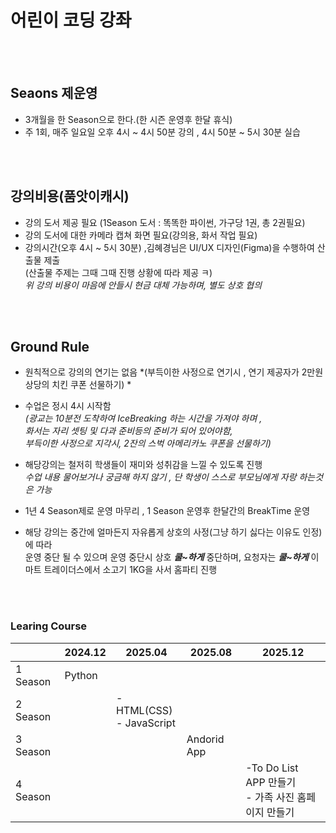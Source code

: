# 어린이 코딩 강좌 

<br><br>

## Seaons 제운영
  *  3개월을 한 Season으로 한다.(한 시즌 운영후 한달 휴식)
  *  주 1회, 매주 일요일 오후 4시 ~ 4시 50분 강의 , 4시 50분 ~ 5시 30분 실습

<br><br>



## 강의비용(품앗이캐시)
  * 강의 도서 제공 필요 (1Season 도서 : 똑똑한 파이썬, 가구당 1권, 총 2권필요)
  * 강의 도서에 대한 카메라 캡쳐 화면 필요(강의용, 화서 작업 필요)
  * 강의시간(오후 4시 ~ 5시 30분) ,김혜경님은 UI/UX 디자인(Figma)을 수행하여 산출물 제출 <br>
     (산출물 주제는 그때 그때 진행 상황에 따라 제공 ㅋ) <br>
  *위 강의 비용이 마음에 안들시 현금 대체 가능하며, 별도 상호 협의*

<br><br>
     

## Ground Rule
* 원칙적으로 강의의 연기는 없음 
  *(부득이한 사정으로 연기시 , 연기 제공자가  2만원상당의 치킨 쿠폰 선물하기) *

* 수업은 정시 4시 시작함<br>
  *(광교는 10분전 도착하여 IceBreaking 하는 시간을 가져야 하며 , <br>
   화서는 자리 셋팅  및 다과 준비등의 준비가 되어 있어야함, <br>
     부득이한 사정으로 지각시, 2잔의 스벅 아메리카노 쿠폰을  선물하기)*


* 해당강의는 철저히 학생들이  재미와 성취감을 느낄 수 있도록 진행 <br>
   *수업 내용 물어보거나 궁금해 하지 않기 , 단 학생이 스스로 부모님에게 자랑 하는것 은 가능*

* 1년 4 Season제로 운영 마무리 , 1 Season 운영후 한달간의 BreakTime 운영

* 해당 강의는 중간에 얼마든지 자유롭게 상호의 사정(그냥 하기 싫다는 이유도 인정)  에 따라 <br>
  운영 중단 될 수 있으며 운영 중단시 상호 ***쿨~하게***  중단하며, 요청자는 ***쿨~하게***  이마트 트레이더스에서  소고기 1KG을 사서 홈파티 진행
  
  
  
  

<br><br>

 

### Learing Course 
|          | 2024.12 | 2025.04                     | 2025.08     | 2025.12                                 |
| -------- | ------- | --------------------------- | ----------- | --------------------------------------- |
| 1 Season | Python  |                             |             |                                         |
| 2 Season |         | - HTML(CSS)<br>- JavaScript |             |                                         |
| 3 Season |         |                             | Andorid App |                                         |
| 4 Season |         |                             |             | -To Do List APP 만들기<br>- 가족 사진 홈페이지 만들기 |


       


